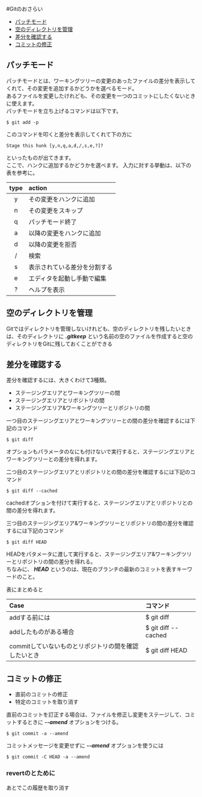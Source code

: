 #Gitのおさらい

- [パッチモード](#パッチモード)
- [空のディレクトリを管理](#空のディレクトリを管理)
- [差分を確認する](#差分を確認する)
- [コミットの修正](#コミットの修正)


## パッチモード
パッチモードとは、ワーキングツリーの変更のあったファイルの差分を表示してくれて、その変更を追加するかどうかを選べるモード。  
あるファイルを変更したけれども、その変更を一つのコミットにしたくないときに使えます。  
パッチモードを立ち上げるコマンドは以下です。  

```
$ git add -p
```
このコマンドを叩くと差分を表示してくれて下の方に
```
Stage this hunk [y,n,q,a,d,/,s,e,?]?
```
といったものが出てきます。  
ここで、ハンクに追加するかどうかを選べます。
入力に対する挙動は、以下の表を参考に。

| type | action |
|:----:|:-------|
|y|その変更をハンクに追加|
|n|その変更をスキップ|
|q|パッチモード終了|
|a|以降の変更をハンクに追加|
|d|以降の変更を拒否|
|/|検索|
|s|表示されている差分を分割する|
|e|エディタを起動し手動で編集|
|?|ヘルプを表示|


## 空のディレクトリを管理
Gitではディレクトリを管理しないけれども、空のディレクトリを残したいときは、そのディレクトリに ***.gitkeep*** という名前の空のファイルを作成すると空のディレクトリをGitに残しておくことができる


## 差分を確認する
差分を確認するには、大きくわけて3種類。
- ステージングエリアとワーキングツリーの間
- ステージングエリアとリポジトリの間
- ステージングエリア&ワーキングツリーとリポジトリの間

一つ目のステージングエリアとワーキングツリーとの間の差分を確認するには下記のコマンド
```
$ git diff
```
オプションもパラメータのなにも付けないで実行すると、ステージングエリアとワーキングツリーとの差分を得れます。

二つ目のステージングエリアとリポジトリとの間の差分を確認するには下記のコマンド
```
$ git diff --cached
```
cachedオプションを付けて実行すると、ステージングエリアとリポジトリとの間の差分を得れます。

三つ目のステージングエリア&ワーキングツリーとリポジトリの間の差分を確認するには下記のコマンド
```
$ git diff HEAD
```
HEADをパタメータに渡して実行すると、ステージングエリア&ワーキングツリーとリポジトリの間の差分を得れる。  
ちなみに、 ***HEAD*** というのは、現在のブランチの最新のコミットを表すキーワードのこと。


表にまとめると

| Case | コマンド |
|:-----|:--------|
|addする前には|$ git diff|
|addしたものがある場合|$ git diff --cached|
|commitしていないものとリポジトリの間を確認したいとき|$ git diff HEAD|


## コミットの修正

- 直前のコミットの修正
- 特定のコミットを取り消す

直前のコミットを訂正する場合は、ファイルを修正し変更をステージして、コミットするときに ***--amend*** オプションをつける。  
```
$ git commit -a --amend
```
コミットメッセージを変更せずに ***--amend*** オプションを使うには
```
$ git commit -C HEAD -a --amend
```

### revertのとために
あとでこの履歴を取り消す